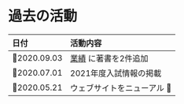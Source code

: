# 過去の活動

| 日付 | 活動内容 |
| :--- | :--- |
| 📆2020.09.03 | [業績](../publications/) に著書を2件追加  |
| 📆2020.07.01 | 2021年度入試情報の掲載 |
| 📆2020.05.21 | ウェブサイトをニューアル 🎊  |



